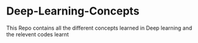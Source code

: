 # Deep-Learning-Concepts
This Repo contains all the different concepts learned in Deep learning and the relevent codes learnt 

